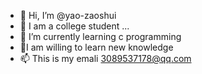 - 👋 Hi, I’m @yao-zaoshui
- 👀 I am a college student ...
- 🌱 I’m currently learning c programming
- 💞️I am willing to learn new knowledge 
- 📫 This is my emali 3089537178@qq.com

<!---
yao-zaoshui/yao-zaoshui is a ✨ special ✨ repository because its `README.md` (this file) appears on your GitHub profile.
You can click the Preview link to take a look at your changes.
--->
